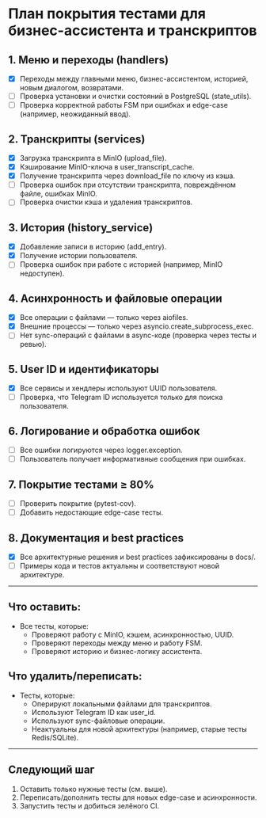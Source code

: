 # План покрытия тестами для бизнес-ассистента и транскриптов

## 1. Меню и переходы (handlers)
- [x] Переходы между главными меню, бизнес-ассистентом, историей, новым диалогом, возвратами.
- [ ] Проверка установки и очистки состояний в PostgreSQL (state_utils).
- [ ] Проверка корректной работы FSM при ошибках и edge-case (например, неожиданный ввод).

## 2. Транскрипты (services)
- [x] Загрузка транскрипта в MinIO (upload_file).
- [x] Кэширование MinIO-ключа в user_transcript_cache.
- [x] Получение транскрипта через download_file по ключу из кэша.
- [ ] Проверка ошибок при отсутствии транскрипта, повреждённом файле, ошибках MinIO.
- [ ] Проверка очистки кэша и удаления транскриптов.

## 3. История (history_service)
- [x] Добавление записи в историю (add_entry).
- [x] Получение истории пользователя.
- [ ] Проверка ошибок при работе с историей (например, MinIO недоступен).

## 4. Асинхронность и файловые операции
- [x] Все операции с файлами — только через aiofiles.
- [x] Внешние процессы — только через asyncio.create_subprocess_exec.
- [ ] Нет sync-операций с файлами в async-коде (проверка через тесты и ревью).

## 5. User ID и идентификаторы
- [x] Все сервисы и хендлеры используют UUID пользователя.
- [ ] Проверка, что Telegram ID используется только для поиска пользователя.

## 6. Логирование и обработка ошибок
- [ ] Все ошибки логируются через logger.exception.
- [ ] Пользователь получает информативные сообщения при ошибках.

## 7. Покрытие тестами ≥ 80%
- [ ] Проверить покрытие (pytest-cov).
- [ ] Добавить недостающие edge-case тесты.

## 8. Документация и best practices
- [x] Все архитектурные решения и best practices зафиксированы в docs/.
- [ ] Примеры кода и тестов актуальны и соответствуют новой архитектуре.

---

## Что оставить:
- Все тесты, которые:
  - Проверяют работу с MinIO, кэшем, асинхронностью, UUID.
  - Проверяют переходы между меню и работу FSM.
  - Проверяют историю и бизнес-логику ассистента.

## Что удалить/переписать:
- Тесты, которые:
  - Оперируют локальными файлами для транскриптов.
  - Используют Telegram ID как user_id.
  - Используют sync-файловые операции.
  - Неактуальны для новой архитектуры (например, старые тесты Redis/SQLite).

---

## Следующий шаг

1. Оставить только нужные тесты (см. выше).
2. Переписать/дополнить тесты для новых edge-case и асинхронности.
3. Запустить тесты и добиться зелёного CI. 